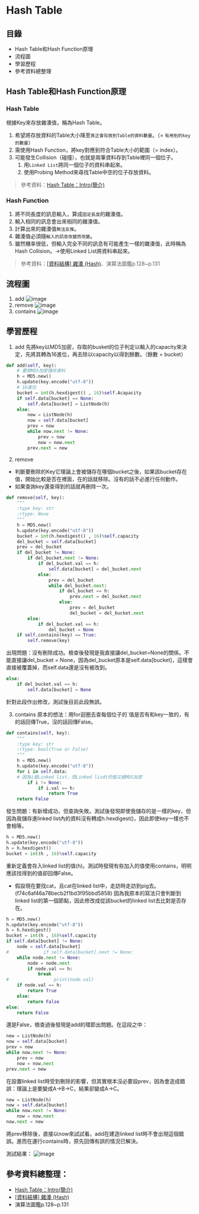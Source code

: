 # Hash Table
## 目錄
* Hash Table和Hash Function原理
* 流程圖
* 學習歷程
* 參考資料總整理
## Hash Table和Hash Function原理
### Hash Table
根據Key來存放雜湊值，稱為Hash Table。
1. 希望將存放資料的Table大小降至`真正會存放到Table的資料數量`。（= `有用到的key的數量`）
2. 需使用Hash Function，將key對應到符合Table大小的範圍（= index）。
3. 可能發生Collision（碰撞），也就是兩筆資料存到Table裡同一個位子。
   1. 用`Linked List`將同一個位子的資料串起來。
   2. 使用Probing Method來尋找Table中空的位子存放資料。
> 參考資料：[Hash Table：Intro(簡介)](http://alrightchiu.github.io/SecondRound/hash-tableintrojian-jie.html)
### Hash Function
1. 將不同長度的訊息輸入，算成`固定長度`的雜湊值。
2. 輸入相同的訊息會出來相同的雜湊值。
3. 計算出來的雜湊值`無法反推`。
4. 雜湊值必須隨`輸入的訊息改變而改變`。
5. 雖然機率很低，但輸入完全不同的訊息有可能產生一樣的雜湊值，此時稱為Hash Collision。→使用Linked List將資料串起來。
> 參考資料：[[資料結構] 雜湊 (Hash)](https://ithelp.ithome.com.tw/articles/10208884)、演算法圖鑑p.128~p.131
## 流程圖
1. add
![image](https://github.com/HTY62006/MyLearningNote/blob/master/large_image/HT01.png)
2. remove
![image](https://github.com/HTY62006/MyLearningNote/blob/master/large_image/HT02.png)
3. contains
![image](https://github.com/HTY62006/MyLearningNote/blob/master/large_image/HT03.png)
## 學習歷程
1. add
先將key以MD5加密，存取的busket的位子判定以輸入的capacity來決定，先將其轉為16進位，再去除以capacity以得到餘數。（餘數 = bucket）
```Python
def add(self, key):
    # 要用MD5加密儲存資料
    h = MD5.new()
    h.update(key.encode("utf-8"))
    # 16進位
    bucket = int(h.hexdigest() , 16)%self.Acapacity
    if self.data[bucket] == None:
        self.data[bucket] = ListNode(h)
    else:
        new = ListNode(h)
        now = self.data[bucket]
        prev = now
        while now.next != None:
            prev = now
            now = now.next
        prev.next = new
```
2. remove
* 判斷要刪除的Key它理論上會被儲存在哪個bucket之後，如果該bucket存在值，開始比較是否在裡面，在的話就移除。沒有的話不必進行任何動作。
* 如果查詢key還查得到的話就再刪除一次。
```Python
def remove(self, key):
    """
    :type key: str
    :rtype: None
    """
    h = MD5.new()
    h.update(key.encode("utf-8"))
    bucket = int(h.hexdigest() , 16)%self.capacity
    del_bucket = self.data[bucket]
    prev = del_bucket
    if del_bucket != None:
        if del_bucket.next != None:
            if del_bucket.val == h:
                self.data[bucket] = del_bucket.next
            else:
                prev = del_bucket
                while del_bucket.next:
                    if del_bucket == h:
                        prev.next = del_bucket.next
                    else:
                        prev = del_bucket
                        del_bucket = del_bucket.next
        else:
            if del_bucket.val == h:
                del_bucket = None
    if self.contains(key) == True:
        self.remove(key)
```
出現問題：沒有刪除成功。檢查後發現是我直接讓del_bucket=None的關係。不能直接讓del_bucket = None，因為del_bucket原本是self.data[bucket]，這樣會直接被覆蓋掉，而self.data還是沒有被改到。
```Python
else:
    if del_bucket.val == h:
        self.data[bucket] = None
```
針對此段作出修改，測試後目前此段無誤。

3. contains
原本的想法：用for迴圈去查每個位子的ˋ值是否有和key一致的，有的話回傳True，沒的話回傳False。
```Python
def contains(self, key):
    """
    :type key: str
    :rtype: bool(True or False)
    """
    h = MD5.new()
    h.update(key.encode("utf-8"))
    for i in self.data:
    # 因為i是Linked list，而Linked lisdt的值又經MD5加密
        if i != None:
            if i.val == h:
                return True
    return False
```
發生問題：有新增成功，但查詢失敗。測試後發現即使我儲存的是一樣的key，但因為我儲存進linked list內的資料沒有轉成h.hexdigest()，因此即使key一樣也不會相等。
```Python
h = MD5.new()
h.update(key.encode("utf-8"))
h = h.hexdigest()
bucket = int(h , 16)%self.capacity
```
重新定義會存入linked list的值(h)。測試時發現有些加入的值使用contains，明明應該找得到的值卻回傳False。
* 假設現在要找cat，且cat在linked list中，走訪時走訪到pig去。(f74c6af46a78becb2f1bd3f95bbd5858)
因為我原本的寫法只會判斷到linked list的第一個節點，因此修改成從該bucket的linked list去比對是否存在。
```Python
h = MD5.new()
h.update(key.encode("utf-8"))
h = h.hexdigest()
bucket = int(h , 16)%self.capacity
if self.data[bucket] != None:
    node = self.data[bucket]
#             if self.data[bucket].next != None:
    while node.next != None:
        node = node.next
        if node.val == h:
            break
#                 print(node.val)
    if node.val == h:
        return True
    else:
        return False
else:
    return False
```
還是False，檢查過後發現是add的環節出問題。在這段之中：
```Python
new = ListNode(h)
now = self.data[bucket]
prev = now
while now.next != None:
    prev = now
    now = now.next
prev.next = new
```
在設置linked list時受到刪除的影響，但其實根本沒必要設prev，因為會造成錯誤：理論上是要變成A→B→C，結果卻變成A→C。
```Python
new = ListNode(h)
now = self.data[bucket]
while now.next != None:
    now = now.next
now.next = new
```
將prev移除後，直接以now來試試看。add在建造linked list時不會出現這個錯誤。進而在運行contains時，原先回傳有誤的情況已解決。

測試結果：
![image](https://images.plurk.com/NJ3eGdU02c2q3jUAVv5qK.png)
## 參考資料總整理：
* [Hash Table：Intro(簡介)](http://alrightchiu.github.io/SecondRound/hash-tableintrojian-jie.html)
* [[資料結構] 雜湊 (Hash)](https://ithelp.ithome.com.tw/articles/10208884)
* 演算法圖鑑p.128~p.131
